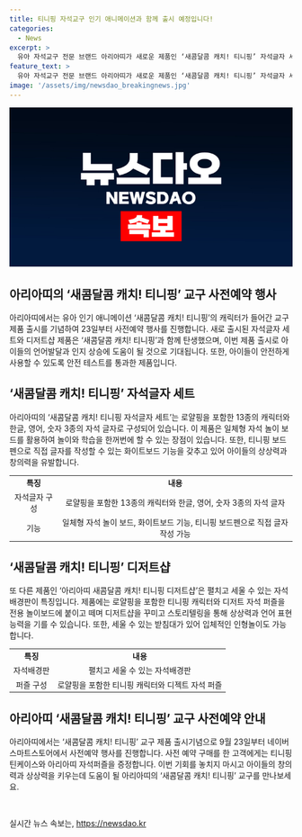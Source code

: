 ```yaml
---
title: 티니핑 자석교구 인기 애니메이션과 함께 출시 예정입니다!
categories:
  - News
excerpt: >
  유아 자석교구 전문 브랜드 아리아띠가 새로운 제품인 ‘새콤달콤 캐치! 티니핑’ 자석글자 세트와 디저트샵을 출시한다. 이 제품은 유아들의 언어발달과 인지 상승에 도움이 되며, 일체형 자석 놀이 보드와 화이트보드 기능을 통해 놀이와 학습을 한 번에 할 수 있는 장점이 있다. 또한, 캐릭터를 세울 수 있는 받침대가 있어 입체적인 인형놀이도 가능하다. 이 제품은 안전하고 국내 제조로 신뢰를 더한 제품이며, 9월 23일부터 아리아띠 네이버 스마트스토어에서 사전 예약 구매를 한 고객에게 틴케이스와 자석퍼즐을 증정한다. 
feature_text: >
  유아 자석교구 전문 브랜드 아리아띠가 새로운 제품인 ‘새콤달콤 캐치! 티니핑’ 자석글자 세트와 디저트샵을 출시한다. 이 제품은 유아들의 언어발달과 인지 상승에 도움이 되며, 일체형 자석 놀이 보드와 화이트보드 기능을 통해 놀이와 학습을 한 번에 할 수 있는 장점이 있다. 또한, 캐릭터를 세울 수 있는 받침대가 있어 입체적인 인형놀이도 가능하다. 이 제품은 안전하고 국내 제조로 신뢰를 더한 제품이며, 9월 23일부터 아리아띠 네이버 스마트스토어에서 사전 예약 구매를 한 고객에게 틴케이스와 자석퍼즐을 증정한다. 
image: '/assets/img/newsdao_breakingnews.jpg'
---
```


<p><img src="/assets/img/newsdao_breakingnews.jpg" alt="bookingtag 속보" /></p>

<h2 data-ke-size="size26">아리아띠의 ‘새콤달콤 캐치! 티니핑’ 교구 사전예약 행사</h2>

<p data-ke-size="size16">아리아띠에서는 유아 인기 애니메이션 ‘새콤달콤 캐치! 티니핑’의 캐릭터가 들어간 교구 제품 출시를 기념하여 23일부터 사전예약 행사를 진행합니다. 새로 출시된 자석글자 세트와 디저트샵 제품은 ‘새콤달콤 캐치! 티니핑’과 함께 탄생했으며, 이번 제품 출시로 아이들의 언어발달과 인지 상승에 도움이 될 것으로 기대됩니다. 또한, 아이들이 안전하게 사용할 수 있도록 안전 테스트를 통과한 제품입니다.</p>

<h2 data-ke-size="size26">‘새콤달콤 캐치! 티니핑’ 자석글자 세트</h2>

<p data-ke-size="size16">아리아띠의 ‘새콤달콤 캐치! 티니핑 자석글자 세트’는 로얄핑을 포함한 13종의 캐릭터와 한글, 영어, 숫자 3종의 자석 글자로 구성되어 있습니다. 이 제품은 일체형 자석 놀이 보드를 활용하여 놀이와 학습을 한꺼번에 할 수 있는 장점이 있습니다. 또한, 티니핑 보드펜으로 직접 글자를 작성할 수 있는 화이트보드 기능을 갖추고 있어 아이들의 상상력과 창의력을 유발합니다.</p>

<table style="width: 100%;" data-ke-size="size16">
<tbody>
<tr>
<td style="text-align: center; height: 17px;"><b>특징</b></td>
<td style="text-align: center; height: 17px;"><b>내용</b></td>
</tr>
<tr>
<td style="text-align: center; height: 17px;">자석글자 구성</td>
<td style="text-align: center; height: 17px;">로얄핑을 포함한 13종의 캐릭터와 한글, 영어, 숫자 3종의 자석 글자</td>
</tr>
<tr>
<td style="text-align: center; height: 17px;">기능</td>
<td style="text-align: center; height: 17px;">일체형 자석 놀이 보드, 화이트보드 기능, 티니핑 보드펜으로 직접 글자 작성 가능</td>
</tr>
</tbody>
</table>

<h2 data-ke-size="size26">‘새콤달콤 캐치! 티니핑’ 디저트샵</h2>

<p data-ke-size="size16">또 다른 제품인 ‘아리아띠 새콤달콤 캐치! 티니핑 디저트샵’은 펼치고 세울 수 있는 자석배경판이 특징입니다. 제품에는 로얄핑을 포함한 티니핑 캐릭터와 디저트 자석 퍼즐을 전용 놀이보드에 붙이고 떼며 디저트샵을 꾸미고 스토리텔링을 통해 상상력과 언어 표현 능력을 기를 수 있습니다. 또한, 세울 수 있는 받침대가 있어 입체적인 인형놀이도 가능합니다.</p>

<table style="width: 100%;" data-ke-size="size16">
<tbody>
<tr>
<td style="text-align: center; height: 17px;"><b>특징</b></td>
<td style="text-align: center; height: 17px;"><b>내용</b></td>
</tr>
<tr>
<td style="text-align: center; height: 17px;">자석배경판</td>
<td style="text-align: center; height: 17px;">펼치고 세울 수 있는 자석배경판</td>
</tr>
<tr>
<td style="text-align: center; height: 17px;">퍼즐 구성</td>
<td style="text-align: center; height: 17px;">로얄핑을 포함한 티니핑 캐릭터와 디젝트 자석 퍼즐</td>
</tr>
</tbody>
</table>

<h2 data-ke-size="size26">아리아띠 ‘새콤달콤 캐치! 티니핑’ 교구 사전예약 안내</h2>

<p data-ke-size="size16">아리아띠에서는 ‘새콤달콤 캐치! 티니핑’ 교구 제품 출시기념으로 9월 23일부터 네이버 스마트스토어에서 사전예약 행사를 진행합니다. 사전 예약 구매를 한 고객에게는 티니핑 틴케이스와 아리아띠 자석퍼즐을 증정합니다. 이번 기회를 놓치지 마시고 아이들의 창의력과 상상력을 키우는데 도움이 될 아리아띠의 ‘새콤달콤 캐치! 티니핑’ 교구를 만나보세요.</p>

<p data-ke-size="size16">&nbsp;</p>
실시간 뉴스 속보는, <a href="https://newsdao.kr" rel="dofollow">https://newsdao.kr</a>


